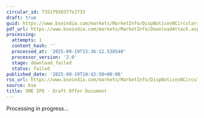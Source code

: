 ```yaml
---
circular_id: 7351f920377e2733
draft: true
guid: https://www.bseindia.com/markets/MarketInfo/DispNoticesNCirculars.aspx?Noticeid={5DCC2ABE-1F88-4CE2-A650-D3C43237D576}&noticeno=20250919-10&dt=09/19/2025&icount=10&totcount=44&flag=0
pdf_url: https://www.bseindia.com/markets/MarketInfo/DownloadAttach.aspx?id=20250919-10&attachedId=
processing:
  attempts: 1
  content_hash: ''
  processed_at: '2025-09-19T15:36:12.538540'
  processor_version: '2.0'
  stage: download_failed
  status: failed
published_date: '2025-09-19T10:42:50+00:00'
rss_url: https://www.bseindia.com/markets/MarketInfo/DispNoticesNCirculars.aspx?Noticeid={5DCC2ABE-1F88-4CE2-A650-D3C43237D576}&noticeno=20250919-10&dt=09/19/2025&icount=10&totcount=44&flag=0
source: bse
title: SME IPO - Draft Offer Document
---
```


Processing in progress...